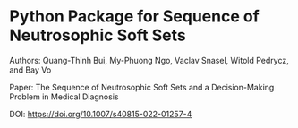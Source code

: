 # Python Package for Sequence of Neutrosophic Soft Sets
Authors: Quang-Thinh Bui, My-Phuong Ngo, Vaclav Snasel, Witold Pedrycz, and Bay Vo

Paper: The Sequence of Neutrosophic Soft Sets and a Decision-Making Problem in Medical Diagnosis

DOI: https://doi.org/10.1007/s40815-022-01257-4
